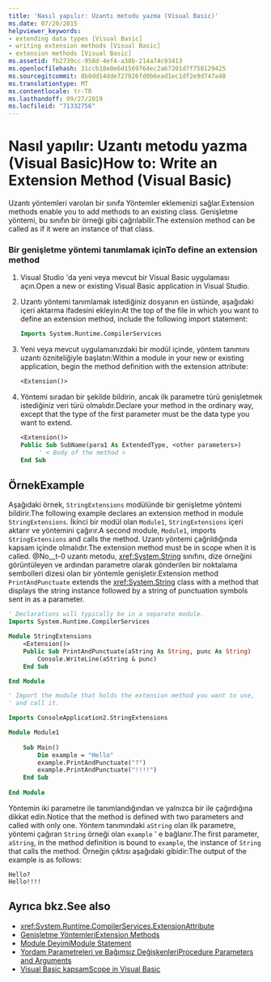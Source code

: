 ```yaml
---
title: 'Nasıl yapılır: Uzantı metodu yazma (Visual Basic)'
ms.date: 07/20/2015
helpviewer_keywords:
- extending data types [Visual Basic]
- writing extension methods [Visual Basic]
- extension methods [Visual Basic]
ms.assetid: fb2739cc-958d-4ef4-a38b-214a74c93413
ms.openlocfilehash: 31ccb18e0e6d1569764ec2a67201d7f758129425
ms.sourcegitcommit: 8b8dd14dde727026fd0b6ead1ec1df2e9d747a48
ms.translationtype: MT
ms.contentlocale: tr-TR
ms.lasthandoff: 09/27/2019
ms.locfileid: "71332756"
---
```

# <a name="how-to-write-an-extension-method-visual-basic"></a><span data-ttu-id="e9e7c-102">Nasıl yapılır: Uzantı metodu yazma (Visual Basic)</span><span class="sxs-lookup"><span data-stu-id="e9e7c-102">How to: Write an Extension Method (Visual Basic)</span></span>

<span data-ttu-id="e9e7c-103">Uzantı yöntemleri varolan bir sınıfa Yöntemler eklemenizi sağlar.</span><span class="sxs-lookup"><span data-stu-id="e9e7c-103">Extension methods enable you to add methods to an existing class.</span></span> <span data-ttu-id="e9e7c-104">Genişletme yöntemi, bu sınıfın bir örneği gibi çağrılabilir.</span><span class="sxs-lookup"><span data-stu-id="e9e7c-104">The extension method can be called as if it were an instance of that class.</span></span>

### <a name="to-define-an-extension-method"></a><span data-ttu-id="e9e7c-105">Bir genişletme yöntemi tanımlamak için</span><span class="sxs-lookup"><span data-stu-id="e9e7c-105">To define an extension method</span></span>

1. <span data-ttu-id="e9e7c-106">Visual Studio 'da yeni veya mevcut bir Visual Basic uygulaması açın.</span><span class="sxs-lookup"><span data-stu-id="e9e7c-106">Open a new or existing Visual Basic application in Visual Studio.</span></span>

2. <span data-ttu-id="e9e7c-107">Uzantı yöntemi tanımlamak istediğiniz dosyanın en üstünde, aşağıdaki içeri aktarma ifadesini ekleyin:</span><span class="sxs-lookup"><span data-stu-id="e9e7c-107">At the top of the file in which you want to define an extension method, include the following import statement:</span></span>

    ```vb
    Imports System.Runtime.CompilerServices
    ```

3. <span data-ttu-id="e9e7c-108">Yeni veya mevcut uygulamanızdaki bir modül içinde, yöntem tanımını uzantı özniteliğiyle başlatın:</span><span class="sxs-lookup"><span data-stu-id="e9e7c-108">Within a module in your new or existing application, begin the method definition with the extension attribute:</span></span>

    ```vb
    <Extension()>
    ```

4. <span data-ttu-id="e9e7c-109">Yöntemi sıradan bir şekilde bildirin, ancak ilk parametre türü genişletmek istediğiniz veri türü olmalıdır.</span><span class="sxs-lookup"><span data-stu-id="e9e7c-109">Declare your method in the ordinary way, except that the type of the first parameter must be the data type you want to extend.</span></span>

    ```vb
    <Extension()>
    Public Sub SubName(para1 As ExtendedType, <other parameters>)
         ' < Body of the method >
    End Sub
    ```

## <a name="example"></a><span data-ttu-id="e9e7c-110">Örnek</span><span class="sxs-lookup"><span data-stu-id="e9e7c-110">Example</span></span>

 <span data-ttu-id="e9e7c-111">Aşağıdaki örnek, `StringExtensions` modülünde bir genişletme yöntemi bildirir.</span><span class="sxs-lookup"><span data-stu-id="e9e7c-111">The following example declares an extension method in module `StringExtensions`.</span></span> <span data-ttu-id="e9e7c-112">İkinci bir modül olan `Module1`, `StringExtensions` içeri aktarır ve yöntemini çağırır.</span><span class="sxs-lookup"><span data-stu-id="e9e7c-112">A second module, `Module1`, imports `StringExtensions` and calls the method.</span></span> <span data-ttu-id="e9e7c-113">Uzantı yöntemi çağrıldığında kapsam içinde olmalıdır.</span><span class="sxs-lookup"><span data-stu-id="e9e7c-113">The extension method must be in scope when it is called.</span></span> <span data-ttu-id="e9e7c-114">@No__t-0 uzantı metodu, <xref:System.String> sınıfını, dize örneğini görüntüleyen ve ardından parametre olarak gönderilen bir noktalama sembolleri dizesi olan bir yöntemle genişletir.</span><span class="sxs-lookup"><span data-stu-id="e9e7c-114">Extension method `PrintAndPunctuate` extends the <xref:System.String> class with a method that displays the string instance followed by a string of punctuation symbols sent in as a parameter.</span></span>
  
```vb
' Declarations will typically be in a separate module.
Imports System.Runtime.CompilerServices

Module StringExtensions
    <Extension()>
    Public Sub PrintAndPunctuate(aString As String, punc As String)
        Console.WriteLine(aString & punc)
    End Sub

End Module
```

```vb
' Import the module that holds the extension method you want to use,
' and call it.

Imports ConsoleApplication2.StringExtensions

Module Module1
  
    Sub Main()
        Dim example = "Hello"
        example.PrintAndPunctuate("?")
        example.PrintAndPunctuate("!!!!")
    End Sub
    
End Module
```
  
 <span data-ttu-id="e9e7c-115">Yöntemin iki parametre ile tanımlandığından ve yalnızca bir ile çağırdığına dikkat edin.</span><span class="sxs-lookup"><span data-stu-id="e9e7c-115">Notice that the method is defined with two parameters and called with only one.</span></span> <span data-ttu-id="e9e7c-116">Yöntem tanımındaki `aString` olan ilk parametre, yöntemi çağıran `String` örneği olan `example` ' e bağlanır.</span><span class="sxs-lookup"><span data-stu-id="e9e7c-116">The first parameter, `aString`, in the method definition is bound to `example`, the instance of `String` that calls the method.</span></span> <span data-ttu-id="e9e7c-117">Örneğin çıktısı aşağıdaki gibidir:</span><span class="sxs-lookup"><span data-stu-id="e9e7c-117">The output of the example is as follows:</span></span>
  
 ```console
 Hello?
 Hello!!!!
 ```
  
## <a name="see-also"></a><span data-ttu-id="e9e7c-118">Ayrıca bkz.</span><span class="sxs-lookup"><span data-stu-id="e9e7c-118">See also</span></span>

- <xref:System.Runtime.CompilerServices.ExtensionAttribute>
- [<span data-ttu-id="e9e7c-119">Genişletme Yöntemleri</span><span class="sxs-lookup"><span data-stu-id="e9e7c-119">Extension Methods</span></span>](extension-methods.md)
- [<span data-ttu-id="e9e7c-120">Module Deyimi</span><span class="sxs-lookup"><span data-stu-id="e9e7c-120">Module Statement</span></span>](../../../language-reference/statements/module-statement.md)
- [<span data-ttu-id="e9e7c-121">Yordam Parametreleri ve Bağımsız Değişkenleri</span><span class="sxs-lookup"><span data-stu-id="e9e7c-121">Procedure Parameters and Arguments</span></span>](procedure-parameters-and-arguments.md)
- [<span data-ttu-id="e9e7c-122">Visual Basic kapsam</span><span class="sxs-lookup"><span data-stu-id="e9e7c-122">Scope in Visual Basic</span></span>](../declared-elements/scope.md)
